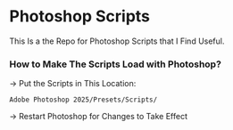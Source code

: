 # Photoshop Scripts

This Is a the Repo for Photoshop Scripts that I Find Useful.



### How to Make The Scripts Load with Photoshop?

→ Put the Scripts in This Location: 

```
Adobe Photoshop 2025/Presets/Scripts/
```

→ Restart Photoshop for Changes to Take Effect 
